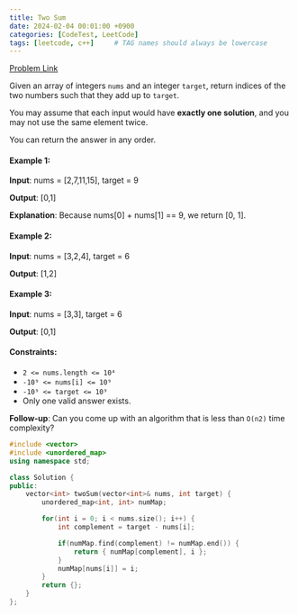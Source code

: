 ```yaml
---
title: Two Sum
date: 2024-02-04 00:01:00 +0900
categories: [CodeTest, LeetCode]
tags: [leetcode, c++]     # TAG names should always be lowercase
---
```


[Problem Link](https://leetcode.com/problems/two-sum/)

Given an array of integers `nums` and an integer `target`, return indices of the two numbers such that they add up to `target`.

You may assume that each input would have **exactly one solution**, and you may not use the same element twice.

You can return the answer in any order.

 

#### Example 1:

**Input**: nums = [2,7,11,15], target = 9

**Output**: [0,1]

**Explanation**: Because nums[0] + nums[1] == 9, we return [0, 1].

#### Example 2:

**Input**: nums = [3,2,4], target = 6

**Output**: [1,2]

#### Example 3:

**Input**: nums = [3,3], target = 6

**Output**: [0,1]
 

#### Constraints:

* `2 <= nums.length <= 10⁴`
* `-10⁹ <= nums[i] <= 10⁹`
* `-10⁹ <= target <= 10⁹`
* Only one valid answer exists.
 

**Follow-up**: Can you come up with an algorithm that is less than `O(n2)` time complexity?



```c++
#include <vector>
#include <unordered_map>
using namespace std;

class Solution {
public:
    vector<int> twoSum(vector<int>& nums, int target) {
        unordered_map<int, int> numMap;

        for(int i = 0; i < nums.size(); i++) {
            int complement = target - nums[i];

            if(numMap.find(complement) != numMap.end()) {
                return { numMap[complement], i };
            }
            numMap[nums[i]] = i;
        }
        return {};
    }
};
```